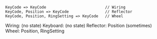 
```
KeyCode => KeyCode                          // Wiring
KeyCode, Position => KeyCode                // Reflector
KeyCode, Position, RingSetting => KeyCode   // Wheel
```
Wiring:     (no state)
Keyboard:   (no state)
Reflector:  Position (sometimes)
Wheel:      Position, RingSetting